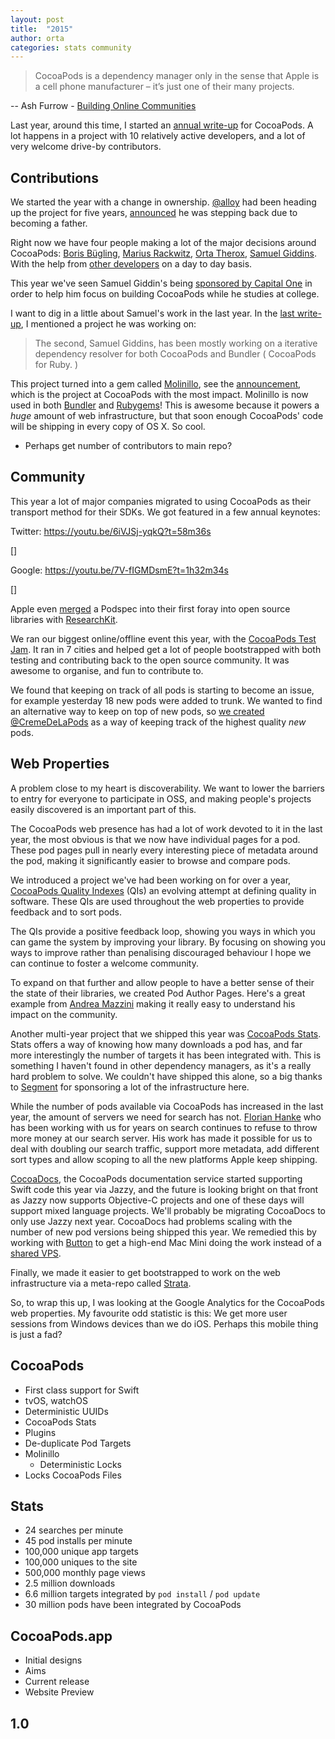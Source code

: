 ```yaml
---
layout: post
title:  "2015"
author: orta
categories: stats community 
---
```


> CocoaPods is a dependency manager only in the sense that Apple is a cell phone manufacturer – it’s just one of their many projects.

--  Ash Furrow - [Building Online Communities](http://ashfurrow.com/blog/building-online-communities/)

Last year, around this time, I started an [annual write-up](/Stats-2014/) for CocoaPods. A lot happens in a project with 10 relatively active developers, and a lot of very welcome drive-by contributors. 

<!-- more -->

## Contributions

We started the year with a change in ownership. [@alloy](https://twitter.com/alloy) had been heading up the project for five years, [announced](/The-captain-leaves-the-bridge) he was stepping back due to becoming a father.

Right now we have four people making a lot of the major decisions around CocoaPods: <a href="http://buegling.com">Boris Bügling</a>, <a href="http://mariusrackwitz.de">Marius Rackwitz</a>, <a href="http://orta.io">Orta Therox</a>, <a href="http://segiddins.me">Samuel Giddins</a>. With the help from [other developers](/about) on a day to day basis.

This year we've seen Samuel Giddin's being [sponsored by Capital One](/Capital-One) in order to help him focus on building CocoaPods while he studies at college.

I want to dig in a little about Samuel's work in the last year. In the [last write-up](/Stats-2014/), I mentioned a project he was working on:

> The second, Samuel Giddins, has been mostly working on a iterative dependency resolver for both CocoaPods and Bundler ( CocoaPods for Ruby. )

This project turned into a gem called [Molinillo](https://github.com/CocoaPods/Molinillo/), see the [announcement](/CocoaPods-0.35/), which is the project at CocoaPods with the most impact. Molinillo is now used in both [Bundler](https://github.com/bundler/bundler/pull/3257) and [Rubygems](https://github.com/rubygems/rubygems/pull/1189)! This is awesome because it powers a _huge_ amount of web infrastructure, but that soon enough CocoaPods' code will be shipping in every copy of OS X. So cool.

- Perhaps get number of contributors to main repo?

## Community

This year a lot of major companies migrated to using CocoaPods as their transport method for their SDKs. We got featured in a few annual keynotes:

Twitter: https://youtu.be/6iVJSj-yqkQ?t=58m36s

[]

Google: https://youtu.be/7V-fIGMDsmE?t=1h32m34s

[]

Apple even [merged](https://github.com/ResearchKit/ResearchKit/pull/5) a Podspec into their first foray into open source libraries with [ResearchKit](https://cocoapods.org/pods/ResearchKit). 

We ran our biggest online/offline event this year, with the [CocoaPods Test Jam](/Jamming-2015/). It ran in 7 cities and helped get a lot of people bootstrapped with both testing and contributing back to the open source community. It was awesome to organise, and fun to contribute to.

We found that keeping on track of all pods is starting to become an issue, for example yesterday 18 new pods were added to trunk. We wanted to find an alternative way to keep on top of new pods, so [we created](/Creme-de-la-Pods) [@CremeDeLaPods](https://twitter.com/CremeDeLaPods) as a way of keeping track of the highest quality _new_ pods.

## Web Properties

A problem close to my heart is discoverability. We want to lower the barriers to entry for everyone to participate in OSS, and making people's projects easily discovered is an important part of this.

The CocoaPods web presence has had a lot of work devoted to it in the last year, the most obvious is that we now have individual pages for a pod. These pod pages pull in nearly every interesting piece of metadata around the pod, making it significantly easier to browse and compare pods.

We introduced a project we've had been working on for over a year, [CocoaPods Quality Indexes](https://guides.cocoapods.org/making/quality-indexes.html) (QIs) an evolving attempt at defining quality in software. These QIs are used throughout the web properties to provide feedback and to sort pods.

The QIs provide a positive feedback loop, showing you ways in which you can game the system by improving your library. By focusing on showing you ways to improve rather than penalising discouraged behaviour I hope we can continue to foster a welcome community.

To expand on that further and allow people to have a better sense of their the state of their libraries, we created Pod Author Pages. Here's a great example from [Andrea Mazzini](https://cocoapods.org/owners/734) making it really easy to understand his impact on the community.

Another multi-year project that we shipped this year was [CocoaPods Stats](/Stats/). Stats offers a way of knowing how many downloads a pod has, and far more interestingly the number of targets it has been integrated with. This is something I haven't found in other dependency managers, as it's a really hard problem to solve. We couldn't have shipped this alone, so a big thanks to [Segment](https://segment.com) for sponsoring a lot of the infrastructure here.

While the number of pods available via CocoaPods has increased in the last year, the amount of servers we need for search has not. [Florian Hanke](https://github.com/floere) who has been working with us for years on search continues to refuse to throw more money at our search server. His work has made it possible for us to deal with doubling our search traffic, support more metadata, add different sort types and allow scoping to all the new platforms Apple keep shipping.

[CocoaDocs](http://cocoadocs.org), the CocoaPods documentation service started supporting Swift code this year via Jazzy, and the future is looking bright on that front as Jazzy now supports Objective-C projects and one of these days will support mixed language projects. We'll probably be migrating CocoaDocs to only use Jazzy next year. CocoaDocs had problems scaling with the number of new pod versions being shipped this year. We remedied this by working with [Button](https://www.usebutton.com) to get a high-end Mac Mini doing the work instead of a [shared VPS](/CocoaDocs-Colo/).

Finally, we made it easier to get bootstrapped to work on the web infrastructure via a meta-repo called [Strata](https://github.com/CocoaPods/Strata).

So, to wrap this up, I was looking at the Google Analytics for the CocoaPods web properties. My favourite odd statistic is this: We get more user sessions from Windows devices than we do iOS. Perhaps this mobile thing is just a fad?

## CocoaPods

* First class support for Swift 
* tvOS, watchOS
* Deterministic UUIDs
* CocoaPods Stats
* Plugins
* De-duplicate Pod Targets
* Molinillo
  - Deterministic Locks
* Locks CocoaPods Files

## Stats

- 24 searches per minute
- 45 pod installs per minute
- 100,000 unique app targets
- 100,000 uniques to the site
- 500,000 monthly page views
- 2.5 million downloads
- 6.6 million targets integrated by `pod install` / `pod update`
- 30 million pods have been integrated by CocoaPods

## CocoaPods.app

* Initial designs
* Aims
* Current release
* Website Preview

## 1.0

